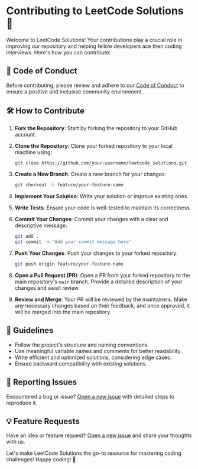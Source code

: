 # Contributing to LeetCode Solutions 🚀

Welcome to LeetCode Solutions! Your contributions play a crucial role in improving our repository and helping fellow developers ace their coding interviews. Here's how you can contribute:

## 🔗 Code of Conduct

Before contributing, please review and adhere to our [Code of Conduct](CODE_OF_CONDUCT.md) to ensure a positive and inclusive community environment.

## 🛠️ How to Contribute

1. **Fork the Repository**: Start by forking the repository to your GitHub account.

2. **Clone the Repository**: Clone your forked repository to your local machine using:

    ```bash
    git clone https://github.com/your-username/leetcode_solutions.git
    ```

3. **Create a New Branch**: Create a new branch for your changes:

    ```bash
    git checkout -b feature/your-feature-name
    ```

4. **Implement Your Solution**: Write your solution or improve existing ones.

5. **Write Tests**: Ensure your code is well-tested to maintain its correctness.

6. **Commit Your Changes**: Commit your changes with a clear and descriptive message:

    ```bash
    git add .
    git commit -m "Add your commit message here"
    ```

7. **Push Your Changes**: Push your changes to your forked repository:

    ```bash
    git push origin feature/your-feature-name
    ```

8. **Open a Pull Request (PR)**: Open a PR from your forked repository to the main repository's `main` branch. Provide a detailed description of your changes and await review.

9. **Review and Merge**: Your PR will be reviewed by the maintainers. Make any necessary changes based on their feedback, and once approved, it will be merged into the main repository.

## 📝 Guidelines

- Follow the project's structure and naming conventions.
- Use meaningful variable names and comments for better readability.
- Write efficient and optimized solutions, considering edge cases.
- Ensure backward compatibility with existing solutions.

## 🐞 Reporting Issues

Encountered a bug or issue? [Open a new issue](https://github.com/your-username/leetcode_solutions/issues/new) with detailed steps to reproduce it.

## 💡 Feature Requests

Have an idea or feature request? [Open a new issue](https://github.com/your-username/leetcode_solutions/issues/new) and share your thoughts with us.

Let's make LeetCode Solutions the go-to resource for mastering coding challenges! Happy coding! 🎉
